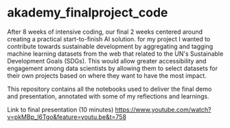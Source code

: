 # akademy_finalproject_code

After 8 weeks of intensive coding, our final 2 weeks centered around creating a practical start-to-finish AI solution. for my project I wanted to contribute towards sustainable development by aggregating and tagging machine learning datasets from the web that related to the UN's Sustainable Development Goals (SDGs). This would allow greater accessibility and engagement among data scientists by allowing them to select datasets for their own projects based on where they want to have the most impact.

This repository contains all the notebooks used to deliver the final demo and presentation, annotated with some of my reflections and learnings.

Link to final presentation (10 minutes) https://www.youtube.com/watch?v=pkMBp_l6Tgo&feature=youtu.be&t=758
